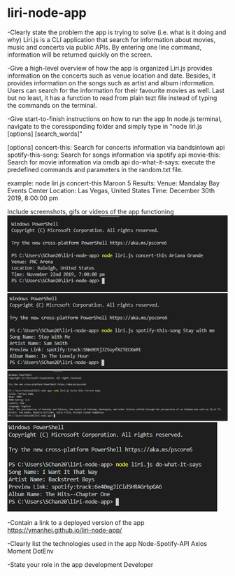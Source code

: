 # liri-node-app

-Clearly state the problem the app is trying to solve (i.e. what is it doing and why)
Liri.js is a CLI application that search for information about movies, music and concerts via public APIs. By entering one line command, 
information will be returned quickly on the screen.

-Give a high-level overview of how the app is organized
Liri.js provides information on the concerts such as venue location and date. Besides, it provides information on the songs such as artist
and album information. Users can search for the information for their favourite movies as well. Last but no least, it has a function to read
from plain tezt file instead of typing the commands on the terminal.

-Give start-to-finish instructions on how to run the app
In node.js terminal, navigate to the coressponding folder and simply type in "node liri.js [options] [search_words]"

[options] 
concert-this: Search for concerts information via bandsintown api
spotify-this-song: Search for songs information via spotify api
movie-this: Search for movie information via omdb api
do-what-it-says: execute the predefined commands and parameters in the random.txt file.

example: node liri.js concert-this Maroon 5
Results: 
Venue: Mandalay Bay Events Center
Location: Las Vegas, United States
Time: December 30th 2019, 8:00:00 pm



Include screenshots, gifs or videos of the app functioning
![image](https://github.com/ymanhei/liri-node-app/blob/master/screenshots/concert-this.PNG)
![image](https://github.com/ymanhei/liri-node-app/blob/master/screenshots/spotify-this-song.PNG)
![image](https://github.com/ymanhei/liri-node-app/blob/master/screenshots/movie-this.PNG)
![image](https://github.com/ymanhei/liri-node-app/blob/master/screenshots/do-what-it-says.PNG)


-Contain a link to a deployed version of the app
https://ymanhei.github.io/liri-node-app/


-Clearly list the technologies used in the app
Node-Spotify-API
Axios
Moment
DotEnv


-State your role in the app development
Developer

